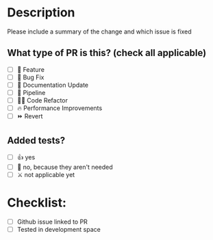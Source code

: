# Description

Please include a summary of the change and which issue is fixed

## What type of PR is this? (check all applicable)

- [ ] 🍕 Feature
- [ ] 🐛 Bug Fix
- [ ] 📝 Documentation Update
- [ ] 🪈 Pipeline
- [ ] 🧑‍💻 Code Refactor
- [ ] 🔥 Performance Improvements
- [ ] ⏩ Revert

## Added tests?

- [ ] 👍 yes
- [ ] 🙅 no, because they aren't needed
- [ ] ⚔️ not applicable yet

# Checklist:

- [ ] Github issue linked to PR
- [ ] Tested in development space